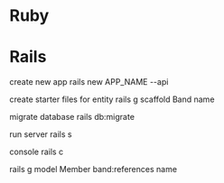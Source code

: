 # Ruby

# Rails

create new app
rails new APP_NAME --api

create starter files for entity
rails g scaffold Band name

migrate database
rails db:migrate

run server
rails s

console
rails c


rails g model Member band:references name
